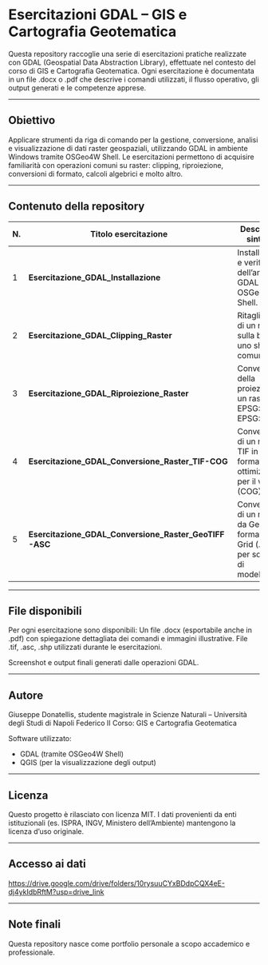 # Esercitazioni GDAL – GIS e Cartografia Geotematica

Questa repository raccoglie una serie di esercitazioni pratiche realizzate con GDAL (Geospatial Data Abstraction Library), effettuate nel contesto del corso di GIS e Cartografia Geotematica. Ogni esercitazione è documentata in un file .docx o .pdf che descrive i comandi utilizzati, il flusso operativo, gli output generati e le competenze apprese.

---

## Obiettivo

Applicare strumenti da riga di comando per la gestione, conversione, analisi e visualizzazione di dati raster geospaziali, utilizzando GDAL in ambiente Windows tramite OSGeo4W Shell. Le esercitazioni permettono di acquisire familiarità con operazioni comuni su raster: clipping, riproiezione, conversioni di formato, calcoli algebrici e molto altro.

---

## Contenuto della repository

| N. | Titolo esercitazione                                             | Descrizione sintetica |
|----|-----------------------------------------------------------------|------------------------------------------------------------------------------------------------|
| 1  | **Esercitazione_GDAL_Installazione**                            | Installazione e verifica dell’ambiente GDAL tramite OSGeo4W Shell.                             |
| 2  | **Esercitazione_GDAL_Clipping_Raster**                          | Ritaglio (clip) di un raster sulla base di uno shapefile comunale.                             |
| 3  | **Esercitazione_GDAL_Riproiezione_Raster**                      | Conversione della proiezione di un raster da EPSG:4326 a EPSG:32633.                           |
| 4  | **Esercitazione_GDAL_Conversione_Raster_TIF-COG**               | Conversione di un raster TIF in formato ottimizzato per il web (COG).                          |
| 5  | **Esercitazione_GDAL_Conversione_Raster_GeoTIFF-ASC**           | Conversione di un raster da GeoTIFF a formato ASCII Grid (.asc) per software di modellazione.  |

---

## File disponibili

Per ogni esercitazione sono disponibili:
Un file .docx (esportabile anche in .pdf) con spiegazione dettagliata dei comandi e immagini illustrative.
File .tif, .asc, .shp utilizzati durante le esercitazioni.

Screenshot e output finali generati dalle operazioni GDAL.

---

## Autore

Giuseppe Donatellis, studente magistrale in Scienze Naturali – Università degli Studi di Napoli Federico II
Corso: GIS e Cartografia Geotematica

Software utilizzato: 
- GDAL (tramite OSGeo4W Shell)
- QGIS (per la visualizzazione degli output)

---

## Licenza

Questo progetto è rilasciato con licenza MIT. I dati provenienti da enti istituzionali (es. ISPRA, INGV, Ministero dell’Ambiente) mantengono la licenza d’uso originale.

---

## Accesso ai dati

https://drive.google.com/drive/folders/10rysuuCYxBDdpCQX4eE-dj4ykIdbRftM?usp=drive_link


---

## Note finali

Questa repository nasce come portfolio personale a scopo accademico e professionale.  
